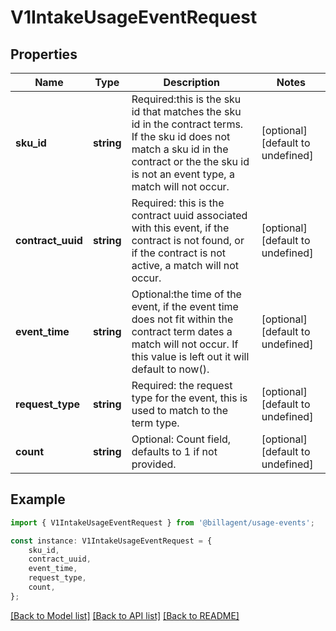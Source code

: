 # V1IntakeUsageEventRequest


## Properties

Name | Type | Description | Notes
------------ | ------------- | ------------- | -------------
**sku_id** | **string** | Required:this is the sku id that matches the sku id in the contract terms. If the sku id does not match a sku id in the contract or the the sku id is not an event type, a match will not occur. | [optional] [default to undefined]
**contract_uuid** | **string** | Required: this is the contract uuid associated with this event, if the contract is not found, or if the contract is not active, a match will not occur. | [optional] [default to undefined]
**event_time** | **string** | Optional:the time of the event, if the event time does not fit within the contract term dates a match will not occur. If this value is left out it will default to now(). | [optional] [default to undefined]
**request_type** | **string** | Required: the request type for the event, this is used to match to the term type. | [optional] [default to undefined]
**count** | **string** | Optional: Count field, defaults to 1 if not provided. | [optional] [default to undefined]

## Example

```typescript
import { V1IntakeUsageEventRequest } from '@billagent/usage-events';

const instance: V1IntakeUsageEventRequest = {
    sku_id,
    contract_uuid,
    event_time,
    request_type,
    count,
};
```

[[Back to Model list]](../README.md#documentation-for-models) [[Back to API list]](../README.md#documentation-for-api-endpoints) [[Back to README]](../README.md)
